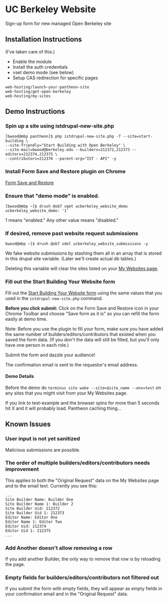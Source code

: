 UC Berkeley Website
===================

Sign-up form for new managed Open Berkeley site

## Installation Instructions

(I've taken care of this.)

* Enable the module
* Install the auth credentials
* vset demo mode (see below)
* Setup CAS redirection for specific pages
```
web-hosting/launch-your-pantheon-site
web-hosting/get-open-berkeley
web-hosting/my-sites
```

## Demo Instructions

### Spin up a site using istdrupal-new-site.php
```
[bwood@mbp pantheon]$ php istdrupal-new-site.php -T --site=start-building \
--site-friendly="Start Building with Open Berkeley" \
--site-mail=bwood@berkeley.edu --builders=212372,212373 --editors=212374,212375 \
--contributors=212376 --parent-org="IST - API" -y
```

### Install Form Save and Restore plugin on Chrome
[Form Save and Restore](https://chrome.google.com/webstore/detail/form-save-and-restore/jknhanfpdjpnkfjjkpofcpegcbhpigcd?hl=en-US)

### Ensure that "demo mode" is enabled.
```
[bwood@mbp ~]$ drush @ob7 vget ucberkeley_website_demo
ucberkeley_website_demo: '1'
```
1 means "enabled." Any other value means "disabled."

### If desired, remove past website request submissions
```
bwood@mbp ~]$ drush @ob7 vdel ucberkeley_website_submissions -y
```
We fake website submissions by stashing them all in an array that is stored in
this drupal site variable. (Later we'll create actual db tables.)

Deleting this variable will clear the sites listed on your [My Websites page](http://test-websolutions-ob.pantheon.berkeley.edu/web-hosting/my-sites).

### Fill out the Start Building Your Website form
Fill out the [Start Building Your Website form](http://test-websolutions-ob.pantheon.berkeley.edu/web-hosting/get-open-berkeley) using the same values that you used in the `istdrupal-new-site.php` command.

**Before you click submit:** Click on the Form Save and Restore icon in your Chrome Toolbar and choose "Save form as it is" so you can refill the form easily at demo time.

Note: Before you use the plugin to fill your form, make sure you have added the same number of builders/editors/contributors that existed when you saved the form data.  (If you don't the data will still be filled, but you'll only have one person in each role.)

Submit the form and dazzle your audience!

The confirmation email is sent to the requestor's email address.

#### Demo Details

Before the demo do `terminus site wake --site=$site_name --env=test` on any sites that you might visit from your My Websites page.

If you link to test-example and the browser spins for more than 5 seconds hit X and it will probably load.  Pantheon caching thing...

## Known Issues

### User input is not yet sanitized
Malicious submissions are possible.

### The order of multiple builders/editors/contributors needs improvement
This applies to both the "Original Request" data on the My Websites page and to the email text.  Currently you see this:
```
...
Site Builder Name: Builder One
Site Builder Name 1: Builder 2
Site Builder Uid: 212372
Site Builder Uid 1: 212373
Editor Name: Editor One
Editor Name 1: Editor Two
Editor Uid: 212374
Editor Uid 1: 212375
...
```

### Add Another doesn't allow removing a row
If you add another Builder, the only way to remove that row is by reloading the page.

### Empty fields for builders/editors/contributors not filtered out
If you submit the form with empty fields, they will appear as empty fields in your confirmation email and in the "Original Request" data.




